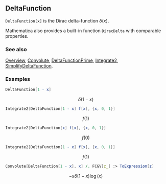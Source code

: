 ## DeltaFunction

`DeltaFunction[x]` is the Dirac delta-function $\delta (x)$.

Mathematica also provides a built-in function `DiracDelta` with comparable properties.

### See also

[Overview](Extra/FeynCalc.md), [Convolute](Convolute.md), [DeltaFunctionPrime](DeltaFunctionPrime.md), [Integrate2](Integrate2.md), [SimplifyDeltaFunction](SimplifyDeltaFunction.md).

### Examples

```mathematica
DeltaFunction[1 - x]
```

$$\delta (1-x)$$

```mathematica
Integrate2[DeltaFunction[1 - x] f[x], {x, 0, 1}]
```

$$f(1)$$

```mathematica
Integrate2[DeltaFunction[x] f[x], {x, 0, 1}]
```

$$f(0)$$

```mathematica
Integrate2[DeltaFunction[1 - x] f[x], {x, 0, 1}]
```

$$f(1)$$

```mathematica
Convolute[DeltaFunction[1 - x], x] /. FCGV[z_] :> ToExpression[z]
```

$$-x \delta (1-x) \log (x)$$